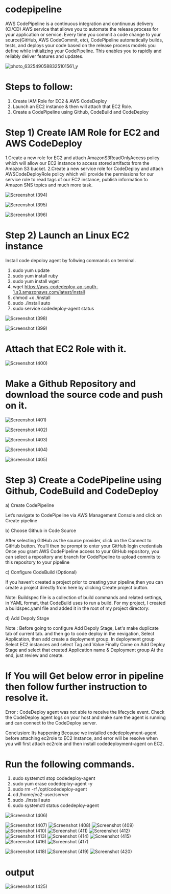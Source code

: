 # codepipeline

AWS CodePipeline is a continuous integration and continuous delivery (CI/CD) AWS service that allows you to automate the release process for your application or service. Every time you commit a code change to your source(GitHub, AWS CodeCommit, etc), CodePipeline automatically builds, tests, and deploys your code based on the release process models you define while initializing your CodePipeline. This enables you to rapidly and reliably deliver features and updates.


![photo_6325490588325101561_y](https://github.com/user-attachments/assets/54af8d13-d263-4f36-97a5-d466ff730274)

# Steps to follow:

1. Create IAM Role for EC2 & AWS CodeDeploy
2. Launch an EC2 instance & then will attach that EC2 Role.
3. Create a CodePipeline using Github, CodeBuild and CodeDeploy

 

# Step 1) Create IAM Role for EC2 and AWS CodeDeploy

1.Create a new role for EC2 and attach AmazonS3ReadOnlyAccess policy which will allow our EC2 instance to access stored artifacts from the Amazon S3 bucket.
2.Create a new service role for CodeDeploy and attach AWSCodeDeployRole policy which will provide the permissions for our service role to read tags of our EC2 instance, publish information to Amazon SNS topics and much more task.

![Screenshot (394)](https://github.com/user-attachments/assets/da62a29b-00fa-4823-9e67-738f02e74007)

![Screenshot (395)](https://github.com/user-attachments/assets/c1f3b9d9-5259-412b-9fbe-625b927ab144)

![Screenshot (396)](https://github.com/user-attachments/assets/d89aa23b-2639-4813-b694-ed785f19e868)

# Step 2) Launch an Linux EC2 instance 

Install code depoloy agent by follwing commands on terminal.

1. sudo yum update
2. sudo yum install ruby
3. sudo yum install wget
4. wget https://aws-codedeploy-ap-south-1.s3.amazonaws.com/latest/install
5. chmod +x ./install
6. sudo ./install auto
7. sudo service codedeploy-agent status


![Screenshot (398)](https://github.com/user-attachments/assets/aceb05ad-3447-428d-ab59-65f61dee45a3)

![Screenshot (399)](https://github.com/user-attachments/assets/4f280903-9e26-4c9d-a3e2-82e9468caf0a)

# Attach that EC2 Role with it.

![Screenshot (400)](https://github.com/user-attachments/assets/71f5b92c-7519-4076-af89-c5762de81423)

# Make a Github Repository and download the source code and push on it.

![Screenshot (401)](https://github.com/user-attachments/assets/fad47f0d-d1bd-465e-af06-6616c44f1419)

![Screenshot (402)](https://github.com/user-attachments/assets/7ab6d469-25ea-4edb-a903-31d1b8004c0c)

![Screenshot (403)](https://github.com/user-attachments/assets/5d5f3747-b308-4783-8c50-d72dbc4bce9f)

![Screenshot (404)](https://github.com/user-attachments/assets/c5a312b7-b215-4189-ac54-d9f83c7fde79)

![Screenshot (405)](https://github.com/user-attachments/assets/40a0b749-d743-44e6-87fb-ee1487e1661c)

# Step 3) Create a CodePipeline using Github, CodeBuild and CodeDeploy

a) Create CodePipeline

Let’s navigate to CodePipeline via AWS Management Console and click on Create pipeline

b) Choose Github in Code Source

After selecting GitHub as the source provider, click on the Connect to GitHub button. You’ll then be prompt to enter your GitHub login credentials
Once you grant AWS CodePipeline access to your GitHub repository, you can select a repository and branch for CodePipeline to upload commits to this repository to your pipeline

c) Configure CodeBuild (Optional)

If you haven’t created a project prior to creating your pipeline,then you can create a project directly from here by clicking Create project button.

Note: Buildspec file is a collection of build commands and related settings, in YAML format, that CodeBuild uses to run a build. For my project, I created a buildspec.yaml file and added it in the root of my project directory:

 

d) Add Depoly Stage

Note : Before going to configure Add Depoly Stage, Let's make duplicate tab of current tab.
and then go to code deploy in the nevigation, Select Application, then add create a deployment group.
In deployment group Select EC2 instances and select Tag and Value
Finally Come on Add Deploy Stage and select that created Application name & Deployment group
At the end, just review and create.

# If You will Get below error in pipeline then follow further instruction to resolve it.


Error : CodeDeploy agent was not able to receive the lifecycle event. Check the CodeDeploy agent logs on your host and make sure the agent is running and can connect to the CodeDeploy server.


Conclusion: Its happening Because we installed codedeployment-agent before attaching ec2role to EC2 Instance, and error will be resolve when you will first attach ec2role and then install codedeployment-agent on EC2.



# Run the following commands.

1. sudo systemctl stop codedeploy-agent
2. sudo yum erase codedeploy-agent -y
3. sudo rm -rf /opt/codedeploy-agent
4. cd /home/ec2-user/server
5. sudo ./install auto
6. sudo systemctl status codedeploy-agent

![Screenshot (406)](https://github.com/user-attachments/assets/76ad48d1-5942-4968-9a44-e4c320ecf208)

![Screenshot (407)](https://github.com/user-attachments/assets/4eb6f38e-43ca-490f-949f-cf8471eb442d)
![Screenshot (408)](https://github.com/user-attachments/assets/7844d98e-5ff7-4297-9362-c6d879fe552a)
![Screenshot (409)](https://github.com/user-attachments/assets/06b3559c-c341-48b4-a0a9-d342767f7765)
![Screenshot (410)](https://github.com/user-attachments/assets/ff2f4bd1-c9fd-4f98-8b34-b185f1400fc2)
![Screenshot (411)](https://github.com/user-attachments/assets/b5933445-112d-4b1e-a550-10828866ec78)
![Screenshot (412)](https://github.com/user-attachments/assets/310cf643-efa3-4f03-9c0c-964764d87589)
![Screenshot (413)](https://github.com/user-attachments/assets/e56de887-3ec1-458d-a29d-0adb7a695eba)
![Screenshot (414)](https://github.com/user-attachments/assets/f2675710-fe21-42a6-9f0b-2de9d44ca98a)
![Screenshot (415)](https://github.com/user-attachments/assets/0a49cb56-5dd5-4b8a-ad92-28d35205ac50)
![Screenshot (416)](https://github.com/user-attachments/assets/25acd908-ed53-4dcb-b5de-7470c15ef9bf)
![Screenshot (417)](https://github.com/user-attachments/assets/364910ab-e099-477b-add3-4f30ef417307)

![Screenshot (418)](https://github.com/user-attachments/assets/22f059eb-1f28-4237-b281-c7de9a1d6f9a)
![Screenshot (419)](https://github.com/user-attachments/assets/2fb1b305-fc7a-47be-8af0-afc8442472fc)
![Screenshot (420)](https://github.com/user-attachments/assets/919e338b-1a4e-4e34-8755-d083ac7491aa)


# output 
![Screenshot (425)](https://github.com/user-attachments/assets/9a986b82-e2ba-40ad-a837-860959c3d072)
